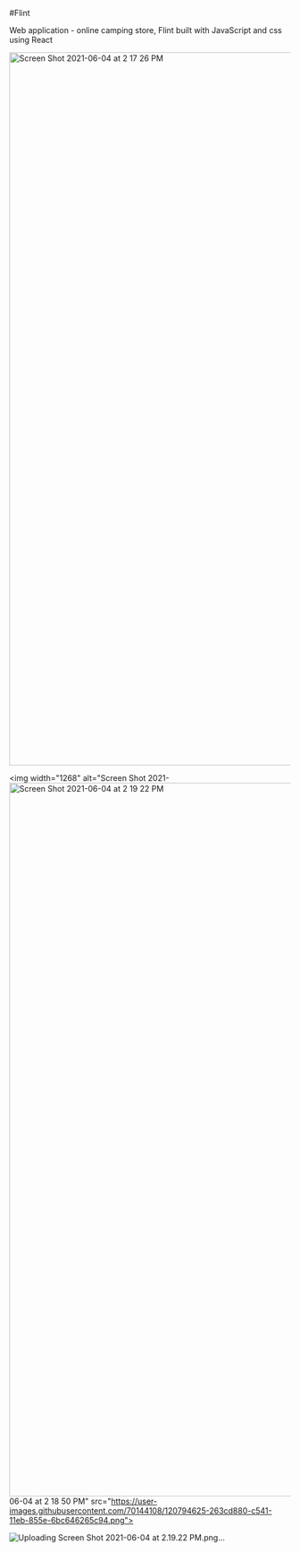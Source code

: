 
#Flint

Web application - online camping store, Flint
built with JavaScript and css using React

<img width="1274" alt="Screen Shot 2021-06-04 at 2 17 26 PM" src="https://user-images.githubusercontent.com/70144108/120794589-1b824380-c541-11eb-9ebf-c8aec8b6df8c.png">

<img width="1268" alt="Screen Shot 2021-<img width="1275" alt="Screen Shot 2021-06-04 at 2 19 22 PM" src="https://user-images.githubusercontent.com/70144108/120794660-2f2daa00-c541-11eb-92c9-e9c7e72a7738.png">
06-04 at 2 18 50 PM" src="https://user-images.githubusercontent.com/70144108/120794625-263cd880-c541-11eb-855e-6bc646265c94.png">

![Uploading Screen Shot 2021-06-04 at 2.19.22 PM.png…]()

